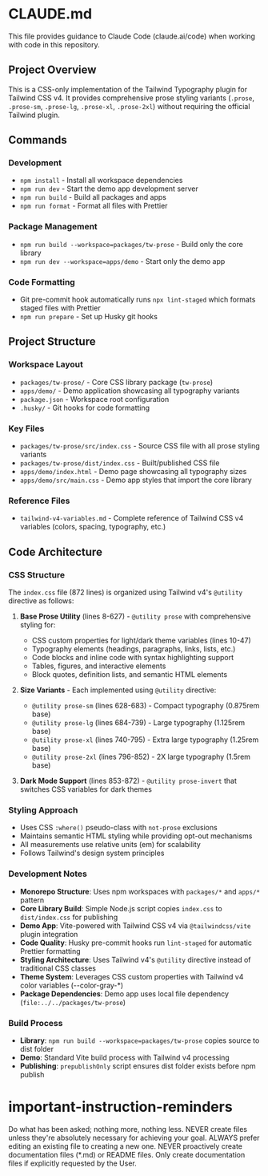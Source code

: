 # CLAUDE.md

This file provides guidance to Claude Code (claude.ai/code) when working with code in this repository.

## Project Overview

This is a CSS-only implementation of the Tailwind Typography plugin for Tailwind CSS v4. It provides comprehensive prose styling variants (`.prose`, `.prose-sm`, `.prose-lg`, `.prose-xl`, `.prose-2xl`) without requiring the official Tailwind plugin.

## Commands

### Development

- `npm install` - Install all workspace dependencies
- `npm run dev` - Start the demo app development server
- `npm run build` - Build all packages and apps
- `npm run format` - Format all files with Prettier

### Package Management

- `npm run build --workspace=packages/tw-prose` - Build only the core library
- `npm run dev --workspace=apps/demo` - Start only the demo app

### Code Formatting

- Git pre-commit hook automatically runs `npx lint-staged` which formats staged files with Prettier
- `npm run prepare` - Set up Husky git hooks

## Project Structure

### Workspace Layout

- `packages/tw-prose/` - Core CSS library package (`tw-prose`)
- `apps/demo/` - Demo application showcasing all typography variants
- `package.json` - Workspace root configuration
- `.husky/` - Git hooks for code formatting

### Key Files

- `packages/tw-prose/src/index.css` - Source CSS file with all prose styling variants
- `packages/tw-prose/dist/index.css` - Built/published CSS file
- `apps/demo/index.html` - Demo page showcasing all typography sizes
- `apps/demo/src/main.css` - Demo app styles that import the core library

### Reference Files

- `tailwind-v4-variables.md` - Complete reference of Tailwind CSS v4 variables (colors, spacing, typography, etc.)

## Code Architecture

### CSS Structure

The `index.css` file (872 lines) is organized using Tailwind v4's `@utility` directive as follows:

1. **Base Prose Utility** (lines 8-627) - `@utility prose` with comprehensive styling for:
   - CSS custom properties for light/dark theme variables (lines 10-47)
   - Typography elements (headings, paragraphs, links, lists, etc.)
   - Code blocks and inline code with syntax highlighting support
   - Tables, figures, and interactive elements
   - Block quotes, definition lists, and semantic HTML elements

2. **Size Variants** - Each implemented using `@utility` directive:
   - `@utility prose-sm` (lines 628-683) - Compact typography (0.875rem base)
   - `@utility prose-lg` (lines 684-739) - Large typography (1.125rem base)
   - `@utility prose-xl` (lines 740-795) - Extra large typography (1.25rem base)
   - `@utility prose-2xl` (lines 796-852) - 2X large typography (1.5rem base)

3. **Dark Mode Support** (lines 853-872) - `@utility prose-invert` that switches CSS variables for dark themes

### Styling Approach

- Uses CSS `:where()` pseudo-class with `not-prose` exclusions
- Maintains semantic HTML styling while providing opt-out mechanisms
- All measurements use relative units (em) for scalability
- Follows Tailwind's design system principles

### Development Notes

- **Monorepo Structure**: Uses npm workspaces with `packages/*` and `apps/*` pattern
- **Core Library Build**: Simple Node.js script copies `index.css` to `dist/index.css` for publishing
- **Demo App**: Vite-powered with Tailwind CSS v4 via `@tailwindcss/vite` plugin integration
- **Code Quality**: Husky pre-commit hooks run `lint-staged` for automatic Prettier formatting
- **Styling Architecture**: Uses Tailwind v4's `@utility` directive instead of traditional CSS classes
- **Theme System**: Leverages CSS custom properties with Tailwind v4 color variables (--color-gray-\*)
- **Package Dependencies**: Demo app uses local file dependency (`file:../../packages/tw-prose`)

### Build Process

- **Library**: `npm run build --workspace=packages/tw-prose` copies source to dist folder
- **Demo**: Standard Vite build process with Tailwind v4 processing
- **Publishing**: `prepublishOnly` script ensures dist folder exists before npm publish

# important-instruction-reminders

Do what has been asked; nothing more, nothing less.
NEVER create files unless they're absolutely necessary for achieving your goal.
ALWAYS prefer editing an existing file to creating a new one.
NEVER proactively create documentation files (\*.md) or README files. Only create documentation files if explicitly requested by the User.
